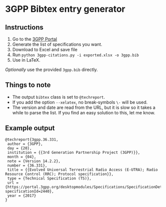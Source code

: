 # 3GPP Bibtex entry generator

## Instructions

1. Go to the [3GPP Portal](https://portal.3gpp.org/#55936-specifications)
2. Generate the list of specifications you want.
3. Download to Excel and save file
4. Run `python 3gpp-citations.py -i exported.xlsx -o 3gpp.bib`
5. Use in LaTeX.

*Optionally* use the provided `3gpp.bib` directly.

## Things to note

* The output `bibtex` class is set to `@techreport`.
* If you add the option `--xelatex`, no break-symbols `\-` will be used.
* The version and date are read from the URL, but it is slow so it takes a while to parse the list. If you find an easy solution to this, let me know.

## Example output

~~~
@techreport{3gpp.36.331,
 author = {3GPP},
 day = {20},
 institution = {{3rd Generation Partnership Project (3GPP)}},
 month = {04},
 note = {Version 14.2.2},
 number = {36.331},
 title = {{Evolved Universal Terrestrial Radio Access (E-UTRA); Radio Resource Control (RRC); Protocol specification}},
 type = {Technical Specification (TS)},
 url = {https://portal.3gpp.org/desktopmodules/Specifications/SpecificationDetails.aspx?specificationId=2440},
 year = {2017}
}
~~~

